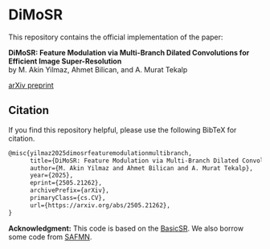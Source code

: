 # DiMoSR

This repository contains the official implementation of the paper:

**DiMoSR: Feature Modulation via Multi-Branch Dilated Convolutions for Efficient Image Super-Resolution**  
by M. Akin Yilmaz, Ahmet Bilican, and A. Murat Tekalp

[arXiv preprint](https://arxiv.org/pdf/2505.21262)


## Citation
If you find this repository helpful, please use the following BibTeX for citation.

```tex
@misc{yilmaz2025dimosrfeaturemodulationmultibranch,
      title={DiMoSR: Feature Modulation via Multi-Branch Dilated Convolutions for Efficient Image Super-Resolution}, 
      author={M. Akin Yilmaz and Ahmet Bilican and A. Murat Tekalp},
      year={2025},
      eprint={2505.21262},
      archivePrefix={arXiv},
      primaryClass={cs.CV},
      url={https://arxiv.org/abs/2505.21262}, 
}
```

**Acknowledgment:** This code is based on the [BasicSR](https://github.com/XPixelGroup/BasicSR). We also borrow some code from [SAFMN](https://github.com/sunny2109/SAFMN).

